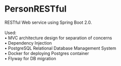 # PersonRESTful
RESTful Web service using Spring Boot 2.0. 
<br><br>
Used:<br>
• MVC architecture design for separation of concerns<br>
• Dependency Injection<br>
• PostgreSQL Relational Database Management System<br>
• Docker for deploying Postgres container<br>
• Flyway for DB migration<br>

